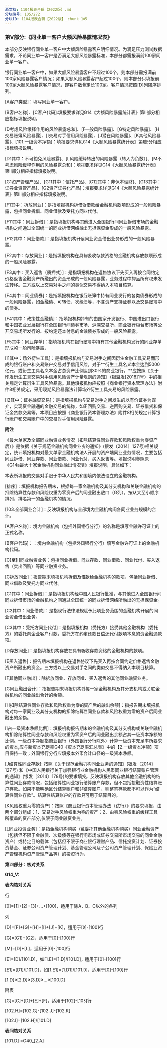 ```yaml
---
源文档: 1104报表合辑【2022版】.md
分块编号: 105/272
分块ID: 1104报表合辑【2022版】_chunk_105
---
```


### 第V部分:《同业单一客户大额风险暴露情况表》

本部分反映银行同业单一客户中大额风险暴露客户明细情况。为满足压力测试数据需求，不论同业单一客户是否满足大额风险暴露标准，本部分都需报满前100家同业单一客户。

银行同业单一客户中，如果大额风险暴露客户不超过100个，则本部分需报满前100家风险暴露客户情况；如果大额风险暴露客户超过100个，则本部分只填报前100家大额风险暴露客户情况，即客户数量定长100家。客户情况按照[D]列降序排列。

[A客户类型]：填写同业单一客户。

[B客户名称]、[C客户代码]:填报要求详见G14《大额风险暴露统计表》第II部分相应指标填报说明。

[D考虑风险缓释作用的风险暴露总和]、[F一般风险暴露]、[G特定风险暴露]、[H交易账簿风险暴露]、[I交易对手信用风险暴露]、[J潜在风险暴露]、[K其他风险暴露]、[101.一级资本净额]：填报要求详见G14《大额风险暴露统计表》第I部分相应指标填报说明。

[D1其中：不可豁免风险暴露]、[L风险缓释转出的风险暴露（转入为负数）]、[M不考虑风险缓释作用的风险暴露总和]：填报要求详见G14《大额风险暴露统计表》第II部分相应指标填报说明。

[G1资产管理产品]、[G11其中：信托产品]、[G12其中：非保本理财]、[G13其中：证券业资管产品]、[G2资产证券化产品]：填报要求详见G14《大额风险暴露统计表》第III部分相应指标填报说明。

[F1其中：拆放同业]：是指填报机构拆借及借款给金融机构款项形成的一般风险暴露，包括同业拆借、同业借款及受托方同业代付。

[F11其中：同业拆借]：是指填报机构与其他进入全国银行间同业拆借市场的金融机构之间通过全国统一的同业拆借网络融出无担保资金形成的一般风险暴露。

[F12其中：同业借款]：是指填报机构开展同业资金借出业务形成的一般风险暴露。

[F2其中：存放同业]：是指填报机构在具有吸收存款资格的金融机构存放款项形成的一般风险暴露。

[F3其中：买入返售（质押式）]：是指填报机构在返售协议下先买入再按合同约定价格返售金融资产所融出的资金形成的一般风险暴露，业务过程中押品所有权未发生转移。三方或以上交易对手之间的类似交易不得纳入本项目核算。

[F4其中：同业债券]：是指填报机构在银行账簿中持有同业发行的各类债券形成的一般风险暴露，如金融债、可转债、次级债等，不含资产支持证券以及交易账簿中的债券。

[F41其中：政策性金融债]：指填报机构持有的由国家开发银行、中国进出口银行和中国农业发展银行在全国银行间债券市场、沪深交易所、商业银行柜台市场等公开交易场所发行的、按约定还本付息的金融债券形成的一般风险暴露。

[F5其中：同业存单]：指填报机构在银行账簿中持有其他金融机构发行的同业存单形成的一般风险暴露。

[I1其中：场外衍生工具]：是指填报机构与交易对手之间因衍生金融工具交易而形成的银行账户和交易账户交易对手信用风险。对于**衍生工具名义本金达到5000亿元，或衍生工具名义本金占总资产比例达到30%的商业银行，**应按照《关于印发衍生工具交易对手信用风险资产计量规则的通知》（银监发[2018]1号）中的相关规定计算衍生工具风险暴露。其他填报机构应按照《商业银行资本管理办法》附件8相关规定，采用现期风险暴露法计算场外衍生工具交易的风险暴露。

[I2其中：证券融资交易]：是指填报机构与交易对手之间发生的以有价证券为媒介，实现资金融通的金融交易的统称，如正回购交易、逆回购交易、证券借贷和保证金贷款交易等。本项目应按照《商业银行资本管理办法》附件8相关规定计算银行账户和交易账户中的交易对手信用风险暴露。

**附注**

《最大单家及全部同业融资业务情况（扣除结算性同业存款和风险权重为零资产后）》是依据《关于规范金融机构同业业务的通知》(银发〔2014〕127号)相关规定，统计填报机构对最大单家金融机构法人开展的资产端同业业务情况，主要包括同业拆借、同业存款、同业借款、同业代付、买入返售等。填报说明参照原《G14a最大十家金融机构同业融出情况表》填报说明，具体如下：

本表所填报的交易对手限于中华人民共和国境内依法设立的金融机构。

[排序]：填报机构报告期末，根据每一家金融机构及其分支机构和关联金融机构的扣除结算性存款和风险权重为零资产后的同业融出敞口（G列），按从大至小顺序排列，排名第一的金融机构的情况。

[103.全部同业合计]：反映填报机构与全部境内金融机构间各同业业务规模的合计。

[A客户名称]：境内金融机构（包括外国银行分行）的名称是填写金融许可证上的正式名称。

[B客户代码]：：境内金融机构（包括外国银行分行）填写金融许可证上的金融机构代码。

[C]至[I]同业融资业务：包括同业拆借、同业存款、同业借款、同业代付、买入返售（卖出回购）等同业融资业务。

[C拆放同业]：报告期末填报机构拆借及借款给金融机构的款项，包括同业拆借、同业借款及受托方同业代付。

[C1其中：同业拆借]：是指填报机构经中国人民银行批准，与其他进入全国银行间同业拆借市场的金融机构之间通过全国统一的同业拆借网络所融出的无担保资金。

[C2其中：同业借款]：是指现行法律法规赋予此项业务范围的金融机构开展的同业资金借出业务。

[C3其中：受托方同业代付]：是指填报机构（受托方）接受其他金融机构（委托方）的委托向企业客户付款，委托方在约定还款日偿还代付款项本息的资金融通款项。

[D存放同业]：是指填报机构存放在具有吸收存款资格的金融机构的款项。

[E买入返售]：报告期末填报机构在返售协议下先买入再按合同约定价格返售金融资产所融出的资金。三方或以上交易对手之间的类似交易不得纳入本项目核算。

[F其他同业融出]：除拆放同业、存放同业、买入返售的其他同业融资业务。

[G同业融出合计]：指报告期末填报机构对每一家金融机构及其分支机构或关联金融机构的同业融出合计的余额。

[H扣除结算性同业存款和风险权重为零的资产后的融出余额]：指报告期末填报机构对每一家同业及其分支机构的扣除结算性同业存款和风险权重为零的资产后同业融出的余额。

[I占一级资本净额比例]：填报机构报告期末的金融机构及其分支机构或关联金融机构扣除结算性同业存款和风险权重为零资产后的同业融出余额占其一级资本净额的比例。一级资本净额指商业银行（外国银行分行除外）计算一级资本充足率所要求的资本,应与新资本充足率G40《资本充足率汇总表》中的【2.一级资本净额】项目保持一致；外国银行分行应填报本外币合计口径的一级资本净额。

[J结算性同业存款]: 按照《关于规范金融机构同业业务的通知》(银发〔2014〕127号) 和《中国人民银行关于加强银行业金融机构人民币同业银行结算账户管理的通知》(银发〔2014〕178号)的要求填报。反映填报机构存放其他金融机构的结算性同业存款情况，包括结算性同业银行结算账户存款，但不包括投融资性结算账户存款。如果不能明确区分结算账户和非结算账户，则整笔存款都不可以作为“结算性同业存款”。结算性结算账户的存款只可用于结算目的。

[K风险权重为零的资产]：按照《商业银行资本管理办法（试行）》的要求填报，由两个部分组成：1、交易对手风险权重为零的资产；2、由零风险权重的缓释工具所覆盖的资产部分,仅限于同业融资业务。

[L同业投资业务]：是指金融机构购买（或委托其他金融机构购买）同业金融资产（包括但不限于金融债、次级债等在银行间市场或证券交易所市场交易的同业金融资产）或特定目的载体（包括但不限于商业银行理财产品、信托投资计划、证券投资基金、证券公司资产管理计划、基金管理公司及子公司资产管理计划、保险业资产管理机构资产管理产品等）的投资行为。

**第四部分：核对关系**

**G14\_V:**

**表内核对关系**

行

[0]=[1]+[2]+[3]+...+[100]，适用于除A、B、C以外的各列

列

[D]=[F]+[G]+[H]+[I]+[J]+[K]，适用于[0]-[100]行

[G]=[G1]+[G2]，适用于[0]-[100]行

[M]=[D]+[L]，适用于[0]-[100]行

[E]=[D]/[101.D]，如[1.E]=[1.D]/[101.D]，适用于[0]-[100]行

[E1]=[D1]/[101.D]，如[1.E1]=[1.D1]/[101.D]，适用于[0]-[100]行

[1.D]≥[2.D]≥[3.D]≥...≥[100.D]

附表

[G]=[C]+[D]+[E]+[F]，适用于[102]-[103]行

[102.H]=[102.G]-[102.J]-[102.K]

[102.I]=[102.H]/[101.D]

**表间核对关系**

[101.D] =G40\_[2.A]

